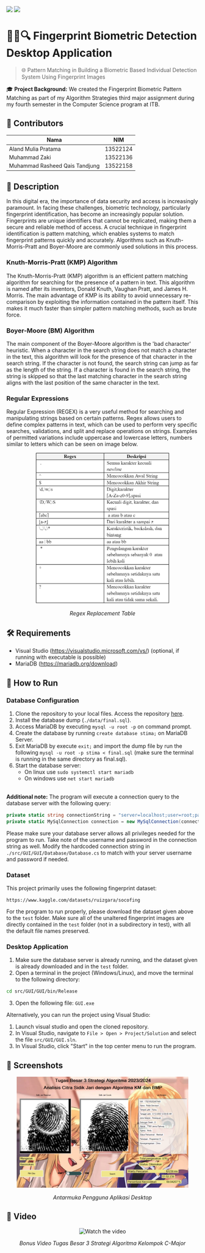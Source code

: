 ![](./img/gif1.gif)
![](./img/gif2.gif)

# 🕵️‍♂️🔍 Fingerprint Biometric Detection Desktop Application

> 🌐 Pattern Matching in Building a Biometric Based Individual Detection System Using Fingerprint Images

🎓 **Project Background:**
We created the Fingerprint Biometric Pattern Matching as part of my Algorithm Strategies third major assignment during my fourth semester in the Computer Science program at ITB.

## 🪪 Contributors
| Nama | NIM |
|---|---|
| Aland Mulia Pratama | 13522124 |
| Muhammad Zaki | 13522136 |
| Muhammad Rasheed Qais Tandjung | 13522158 |

## 📝 Description
In this digital era, the importance of data security and access is increasingly paramount. In facing these challenges, biometric technology, particularly fingerprint identification, has become an increasingly popular solution. Fingerprints are unique identifiers that cannot be replicated, making them a secure and reliable method of access. A crucial technique in fingerprint identification is pattern matching, which enables systems to match fingerprint patterns quickly and accurately. Algorithms such as Knuth-Morris-Pratt and Boyer-Moore are commonly used solutions in this process.

### Knuth-Morris-Pratt (KMP) Algorithm
The Knuth-Morris-Pratt (KMP) algorithm is an efficient pattern matching algorithm for searching for the presence of a pattern in text. This algorithm is named after its inventors, Donald Knuth, Vaughan Pratt, and James H. Morris. The main advantage of KMP is its ability to avoid unnecessary re-comparison by exploiting the information contained in the pattern itself. This makes it much faster than simpler pattern matching methods, such as brute force.

### Boyer-Moore (BM) Algorithm
The main component of the Boyer-Moore algorithm is the 'bad character' heuristic. When a character in the search string does not match a character in the text, this algorithm will look for the presence of that character in the search string. If the character is not found, the search string can jump as far as the length of the string. If a character is found in the search string, the string is skipped so that the last matching character in the search string aligns with the last position of the same character in the text.

### Regular Expressions
Regular Expression (REGEX) is a very useful method for searching and manipulating strings based on certain patterns. Regex allows users to define complex patterns in text, which can be used to perform very specific searches, validations, and split and replace operations on strings. Examples of permitted variations include uppercase and lowercase letters, numbers similar to letters which can be seen on image below.

<div align="center">
  <img src="./img/RegexReplacement.png" alt="Interface" width="350"/>
  <p><i>Regex Replacement Table</i></p>
</div>


## 🛠️ Requirements 
- Visual Studio (https://visualstudio.microsoft.com/vs/) (optional, if running with executable is possible)
- MariaDB (https://mariadb.org/download)

## 🏃 How to Run
### Database Configuration
1. Clone the repository to your local files. Access the repository [here](repository-link).
2. Install the database dump (`./data/final.sql`).
3. Access MariaDB by executing `mysql -u root -p` on command prompt.
4. Create the database by running `create database stima;` on MariaDB Server.
5. Exit MariaDB by execute `exit;` and import the dump file by run the following `mysql -u root -p stima < final.sql` (make sure the terminal is running in the same directory as final.sql).
6. Start the database server:
    - On linux use `sudo systemctl start mariadb`
    - On windows use `net start mariadb`

<br>
<b>Additional note:</b> The program will execute a connection query to the database server with the following query: 

```cs
private static string connectionString = "server=localhost;user=root;password=;database=stima";
private static MySqlConnection connection = new MySqlConnection(connectionString);
```

Please make sure your database server allows all privileges needed for the program to run. Take note of the username and password in the connection string as well. Modify the hardcoded connection string in `./src/GUI/GUI/Database/Database.cs` to match with your server username and password if needed.

### Dataset
This project primarily uses the following fingerprint dataset:
```
https://www.kaggle.com/datasets/ruizgara/socofing
```
For the program to run properly, please download the dataset given above to the `test` folder. Make sure all of the unaltered fingerprint images are directly contained in the `test` folder (not in a subdirectory in test), with all the default file names preserved.

### Desktop Application
1. Make sure the database server is already running, and the dataset given is already downloaded and in the `test` folder.
2. Open a terminal in the project (Windows/Linux), and move the terminal to the following directory:
```bash
cd src/GUI/GUI/bin/Release
```
3. Open the following file: `GUI.exe`

Alternatively, you can run the project using Visual Studio:

1. Launch visual studio and open the cloned repository.
2. In Visual Studio, navigate to `File > Open > Project/Solution` and select the file `src/GUI/GUI.sln`.
3. In Visual Studio, click "Start" in the top center menu to run the program.

## 📸 Screenshots

<div align="center">
  <img src="./img/DesktopInterface.png" alt="Interface" width="450"/>
  <p><i>Antarmuka Pengguna Aplikasi Desktop</i></p>
</div>

## 🎥 Video
<div href="https://youtu.be/3QdyyGS78xo" align="center">
    <img src="https://img.youtube.com/vi/3QdyyGS78xo/maxresdefault.jpg" width="600" height="400" alt="Watch the video">
    <p><i>Bonus Video Tugas Besar 3 Strategi Algoritma Kelompok C-Major</i></p>
</div>
